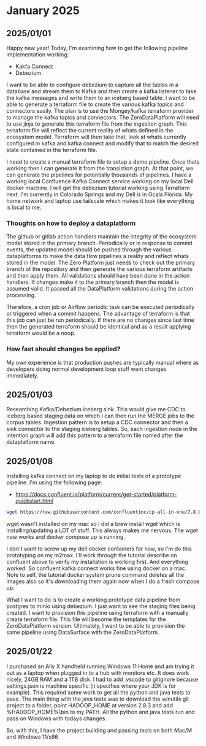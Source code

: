 # January 2025

## 2025/01/01

Happy new year! Today, I'm examining how to get the following pipeline implementation working:

* Kakfa Connect
* Debezium

I want to be able to configure debezium to capture all the tables in a database and stream them to Kafka and then create a kafka listener to take the kafka messages and write them to an iceberg based table. I want to be able to generate a terraform file to create the various kafka topics and connectors easily. The plan is to use the Mongey/kafka terraform provider to manage the kafka topics and connectors. The ZeroDataPlatform will need to use jinja to generate this terraform file from the ingestion graph. This terraform file will reflect the current reality of whats defined in the ecosystem model. Terraform will then take that, look at whats currently configured in kafka and kafka connect and modify that to match the desired state contained in the terraform file.

I need to create a manual terraform file to setup a demo pipeline. Once thats working then I can generate it from the transistion graph. At that point, we can generate the pipelines for potentially thousands of pipelines. I have a working local Confluence Kafka Connect service working on my local Dell docker machine. I will get the debezium tutorial working using Terraform next. I'm currently in Colorado Springs and my Dell is in Ocala Florida. My home network and laptop use tailscale which makes it look like everything is local to me.

### Thoughts on how to deploy a dataplatform

The github or gitlab action handlers maintain the integrity of the ecosystem model stored in the primary branch. Periodically or in response to commit events, the updated model should be pushed through the various dataplatforms to make the data flow pipelines a reality and reflect whats stored in the model. The Zero Platform just needs to check out the primary branch of the repository and then generate the various terraform artifacts and then apply them. All validations should have been done in the action handlers. If changes make it to the primary branch then the model is assumed valid. It passed all the DataPlatform validations during the action processing.

Therefore, a cron job or Airflow periodic task can be executed periodically or triggered when a commit happens. The advantage of terraform is that this job can just be run periodically. If there are no changes since last time then the generated terraform should be identical and as a result applying terraform would be a noop.

### How fast should changes be applied?

My own experience is that production pushes are typically manual where as developers doing normal development loop stuff want changes immediately.

## 2025/01/03

Researching Kafka/Debezium iceberg sink. This would give me CDC to iceberg based staging data on which I can then run the MERGE jobs to the corpus tables. Ingestion pattern is to setup a CDC connector and then a sink connector to the staging iceberg tables. So, each ingestion node in the intention graph will add this pattern to a terraform file named after the dataplatform name.

## 2025/01/08

Installing kafka connect on my laptop to do initial tests of a prototype pipeline. I'm using the following page:

* <https://docs.confluent.io/platform/current/get-started/platform-quickstart.html>

``` bash
wget https://raw.githubusercontent.com/confluentinc/cp-all-in-one/7.8.0-post/cp-all-in-one-kraft/docker-compose.yml
```

wget wasn't installed on my mac so I did a brew install wget which is installing/updating a LOT of stuff. This always makes me nervous. The wget now works and docker compose up is running.

I don't want to screw up my dell docker containers for now, so I'm do this prototyping on my m2max. I'll work through the tutorial describe on confluent above to verify my installation is working first. And everything worked. So confluent kafka connect works fine using docker on a mac. Note to self, the tutorial docker system prune command deletes all the images also so it's downloading them again now when I do a fresh compose up.

What I want to do is to create a working prototype data pipeline from postgres to minio using debezium. I just want to see the staging files being created. I want to provision this pipeline using terraform with a manually create terraform file. This file will become the templates for the ZeroDataPlatform version. Ultimately, I want to be able to provision the same pipeline using DataSurface with the ZeroDataPlatform.

## 2025/01/22

I purchased an Ally X handheld running Windows 11 Home and am trying it out as a laptop when plugged in to a hub with monitors etc. It does work nicely, 24GB RAM and a 1TB disk. I had to add .vscode to gitignore because settings.json is machine specific (it specifies where your JDK is for example). This required some work to get all the python and java tests to pass. The main thing with the java tests was to download the winutils git project to a folder, point HADOOP_HOME at version 2.8.3 and add %HADOOP_HOME%\bin to my PATH. All the python and java tests run and pass on Windows with todays changes.

So, with this, I have the project building and passing tests on both Mac/M and Windows 11/x86
